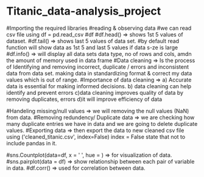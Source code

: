# Titanic_data-analysis_project
#Importing the required libraries
#reading & observing data 
#we can read csv file using df = pd.read_csv
#df
#df.head() => shows 1st 5 values  of dataset.
#df.tail() => shows last 5 values of data set.
#by default read function will show data as 1st 5 and last 5 values if data s-ze is large
#df.info() => will display all data sets data type, no of rows and cols, amdn the amount of memory used in data frame
#Data cleaning => Is the process of Identifying and removing incorrect,  duplicate / errors and inconsistent data from data set. making data in standardizing format & correct my data values which is out of range.
#Importance of data cleaning => 
      a) Accurate data is essential for making informed decisions.
      b) data cleaning can help  identify and prevent errors 
      c)data cleaning improves quality of data by removing duplicates, errors
      d)it will improve efficiency of data

#Handeling missing/null values => we will removing the null values (NaN) from data.
#Removing redundency/ Duplicate data => we are checking how many duplicate entries  we have in data and we are going to delete duplicate values.
#Exporting data =>
       then export the data to new cleaned csv file using  ('cleaned_titanic.csv', index=False) 
       index = False state that not to include pandas in it.

#sns.Countplot(data=df, x = ' ', hue = ) => for visualization of data. 
#sns.pairplot(data = df) => show relationship between each  pair of variable in data. 
#df.corr() => used for  correlation between data.

      


